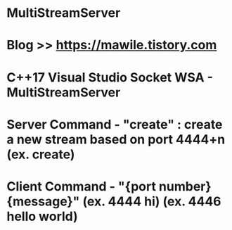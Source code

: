 # MultiStreamServer


# Blog >> https://mawile.tistory.com
# C++17 Visual Studio Socket WSA - MultiStreamServer

# Server Command - "create" : create a new stream based on port 4444+n (ex. create)
# Client Command - "{port number} {message}" (ex. 4444 hi) (ex. 4446 hello world)
